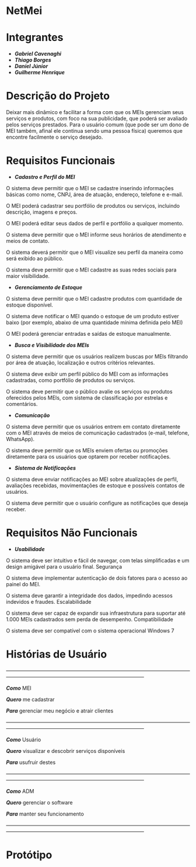# NetMei

# Integrantes 
* ***Gabriel Cavenaghi***
* ***Thiago Borges***
* ***Daniel Júnior***
* ***Guilherme Henrique***

# Descrição do Projeto
Deixar mais dinâmico e facilitar a forma com que os MEIs gerenciam seus serviços e produtos, com foco na sua publicidade, que poderá ser avaliado pelos serviços prestados. Para o usuário comum (que pode ser um dono de MEI também, afinal ele continua sendo uma pessoa física) queremos que encontre facilmente o serviço desejado.

# Requisitos Funcionais
* ***Cadastro e Perfil do MEI***

O sistema deve permitir que o MEI se cadastre inserindo informações básicas como nome, CNPJ, área de atuação, endereço, telefone e e-mail.

O MEI poderá cadastrar seu portfólio de produtos ou serviços, incluindo descrição, imagens e preços.

O MEI poderá editar seus dados de perfil e portfólio a qualquer momento.

O sistema deve permitir que o MEI informe seus horários de atendimento e meios de contato.

O sistema deverá permitir que o MEI visualize seu perfil da maneira como será exibido ao público.

O sistema deve permitir que o MEI cadastre as suas redes sociais para maior visibilidade.

* ***Gerenciamento de Estoque***

O sistema deve permitir que o MEI cadastre produtos com quantidade de estoque disponível.

O sistema deve notificar o MEI quando o estoque de um produto estiver baixo (por exemplo, abaixo de uma quantidade mínima definida pelo MEI)

O MEI poderá gerenciar entradas e saídas de estoque manualmente.
* ***Busca e Visibilidade dos MEIs***

O sistema deve permitir que os usuários realizem buscas por MEIs filtrando por área de atuação, localização e outros critérios relevantes.

O sistema deve exibir um perfil público do MEI com as informações cadastradas, como portfólio de produtos ou serviços.

O sistema deve permitir que o público avalie os serviços ou produtos oferecidos pelos MEIs, com sistema de classificação por estrelas e comentários.
* ***Comunicação***

O sistema deve permitir que os usuários entrem em contato diretamente com o MEI através de meios de comunicação cadastrados (e-mail, telefone, WhatsApp).

O sistema deve permitir que os MEIs enviem ofertas ou promoções diretamente para os usuários que optarem por receber notificações.
* ***Sistema de Notificações***

O sistema deve enviar notificações ao MEI sobre atualizações de perfil, avaliações recebidas, movimentações de estoque e possíveis contatos de usuários.

O sistema deve permitir que o usuário configure as notificações que deseja receber.

 
# Requisitos Não Funcionais
* ***Usabilidade***

O sistema deve ser intuitivo e fácil de navegar, com telas simplificadas e um design amigável para o usuário final.
Segurança

O sistema deve implementar autenticação de dois fatores para o acesso ao painel do MEI.

O sistema deve garantir a integridade dos dados, impedindo acessos indevidos e fraudes.
Escalabilidade

O sistema deve ser capaz de expandir sua infraestrutura para suportar até 1.000 MEIs cadastrados sem perda de desempenho.
Compatibilidade

O sistema deve ser compatível com o sistema operacional Windows 7


# Histórias de Usuário
———————————————————————————————————————————————————————————————

***Como*** MEI
	
***Quero*** me cadastrar

***Para*** gerenciar meu negócio e atrair clientes

———————————————————————————————————————————————————————————————

***Como*** Usuário
	
***Quero*** visualizar e descobrir serviços disponíveis

***Para*** usufruir destes

———————————————————————————————————————————————————————————————

***Como*** ADM
	
***Quero*** gerenciar o software

***Para*** manter seu funcionamento

———————————————————————————————————————————————————————————————
# Protótipo
